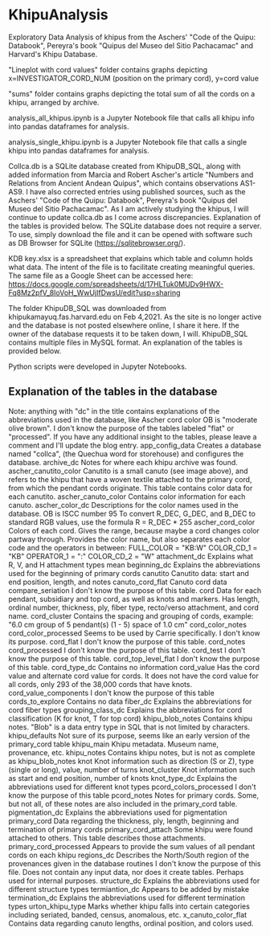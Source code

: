 # KhipuAnalysis
Exploratory Data Analysis of khipus from the Aschers' "Code of the Quipu: Databook", Pereyra's book "Quipus del Museo del Sitio Pachacamac" and Harvard's Khipu Database. 

"Lineplot with cord values" folder contains graphs depicting x=INVESTIGATOR_CORD_NUM (position on the primary cord), y=cord value

"sums" folder contains graphs depicting the total sum of all the cords on a khipu, arranged by archive.

analysis_all_khipus.ipynb is a Jupyter Notebook file that calls all khipu info into pandas dataframes for analysis.

analysis_single_khipu.ipynb is a Jupyter Notebook file that calls a single khipu into pandas dataframes for analysis.

Collca.db is a SQLite database created from KhipuDB_SQL, along with added information from Marcia and Robert Ascher's article "Numbers and Relations from Ancient Andean Quipus", which contains observations AS1-AS9. I have also corrected entries using published sources, such as the Aschers' "Code of the Quipu: Databook", Pereyra's book "Quipus del Museo del Sitio Pachacamac". As I am actively studying the khipus, I will continue to update collca.db as I come across discrepancies. Explanation of the tables is provided below.
The SQLite database does not require a server. To use, simply download the file and it can be opened with software such as DB Browser for SQLite (https://sqlitebrowser.org/).

KDB key.xlsx is a spreadsheet that explains which table and column holds what data. The intent of the file is to facilitate creating meaningful queries. The same file as a Google Sheet can be accessed here: https://docs.google.com/spreadsheets/d/17HLTuk0MUDv9HWX-Fq8Mz2pfV_8IoVoH_WwUjIfDwsU/edit?usp=sharing

The folder KhipuDB_SQL was downloaded from khipukamayuq.fas.harvard.edu on Feb 4,2021. As the site is no longer active and the database is not posted elsewhere online, I share it here. If the owner of the database requests it to be taken down, I will. KhipuDB_SQL contains multiple files in MySQL format. An explanation of the tables is provided below.

Python scripts were developed in Jupyter Notebooks.




## Explanation of the tables in the database
Note: anything with "dc" in the title contains explanations of the abbreviations used in the database, like Ascher cord color OB is "moderate olive brown". I don't know the purpose of the tables labeled "flat" or "processed". If you have any additional insight to the tables, please leave a comment and I'll update the blog entry.
app_config_data  Creates a database named "collca", (the Quechua word for storehouse) and configures the database.
archive_dc   Notes for where each khipu archive was found.
ascher_canutito_color   Canutito is a small canuto (see image above), and refers to the khipu that have a woven textile attached to the primary cord, from which the pendant cords originate. This table contains color data for each canutito.
ascher_canuto_color   Contains color information for each canuto.
ascher_color_dc    Descriptions for the color names used in the database.
OB is ISCC number 95
To convert R_DEC, G_DEC, and B_DEC to standard RGB values, use the formula R = R_DEC * 255
ascher_cord_color   Colors of each cord. Gives the range, because maybe a cord changes color partway through. Provides the color name, but also separates each color code and the operators in between:
FULL_COLOR = "KB:W"
COLOR_CD_1 = "KB"
OPERATOR_1 = ":"
COLOR_CD_2 = "W"
attachment_dc   Explains what R, V, and H attachment types mean
beginning_dc   Explains the abbreviations used for the beginning of primary cords
canutito   Canutito data: start and end position, length, and notes
canuto_cord_flat   Canuto cord data
compare_seriation   I don't know the purpose of this table.
cord    Data for each pendant, subsidiary and top cord, as well as knots and markers. Has length, ordinal number, thickness, ply, fiber type, recto/verso attachment, and cord name.
cord_cluster  Contains the spacing and grouping of cords, example: "6.0 cm group of   5 pendant(s)       (1 - 5)        space of    1.0 cm"
cord_color_notes
cord_color_processed  Seems to be used by Carrie specifically. I don't know its purpose.
cord_flat   I don't know the purpose of this table. 
cord_notes
cord_processed  I don't know the purpose of this table.
cord_test   I don't know the purpose of this table.
cord_top_level_flat  I don't know the purpose of this table.
cord_type_dc   Contains no information
cord_value   Has the cord value and alternate cord value for cords. It does not have the cord value for all cords, only 293 of the 38,000 cords that have knots.
cord_value_components   I don't know the purpose of this table
cords_to_explore  Contains no data
fiber_dc  Explains the abbreviations for cord fiber types
grouping_class_dc  Explains the abbreviations for cord classification (K for knot, T for top cord)
khipu_blob_notes  Contains khipu notes. "Blob" is a data entry type in SQL that is not limited by characters.
khipu_defaults  Not sure of its purpose, seems like an early version of the primary_cord table
khipu_main   Khipu metadata. Museum name, provenance, etc.
khipu_notes   Contains khipu notes, but is not as complete as khipu_blob_notes
knot   Knot information such as direction (S or Z), type (single or long), value, number of turns
knot_cluster   Knot information such as start and end position, number of knots
knot_type_dc  Explains the abbreviations used for different knot types
pcord_colors_processed  I don't know the purpose of this table
pcord_notes  Notes for primary cords. Some, but not all, of these notes are also included in the primary_cord table.
pigmentation_dc   Explains the abbreviations used for pigmentation
primary_cord  Data regarding the thickness, ply, length, beginning and termination of primary cords
primary_cord_attach  Some khipu were found attached to others. This table describes those attachments.
primary_cord_processed   Appears to provide the sum values of all pendant cords on each khipu
regions_dc   Describes the North/South region of the provenances given in the database
routines   I don't know the purpose of this file. Does not contain any input data, nor does it create tables. Perhaps used for internal purposes.
structure_dc   Explains the abbreviations used for different structure types
termiantion_dc   Appears to be added by mistake
termination_dc  Explains the abbreviations used for different termination types
urton_khipu_type   Marks whether khipu falls into certain categories including seriated, banded, census, anomalous, etc.
x_canuto_color_flat   Contains data regarding canuto lengths, ordinal position, and colors used.
